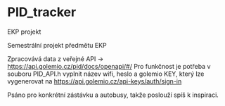 # PID_tracker
EKP projekt

Semestrální projekt předmětu EKP

Zpracovává data z veřejné API ->  https://api.golemio.cz/pid/docs/openapi/#/
Pro funkčnost je potřeba v souboru PID_API.h vyplnit název wifi, heslo a golemio KEY, který lze vygenerovat na   https://api.golemio.cz/api-keys/auth/sign-in

Psáno pro konkrétní zástávku a autobusy, takže poslouží spíš k inspiraci.

